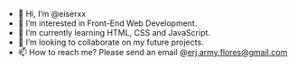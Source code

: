 - 👋 Hi, I’m @eiserxx
- 👀 I’m interested in Front-End Web Development.
- 🌱 I’m currently learning HTML, CSS and JavaScript.
- 💞️ I’m looking to collaborate on my future projects.
- 📫 How to reach me? Please send an email @erj.army.flores@gmail.com

<!---
eiserxx/eiserxx is a ✨ special ✨ repository because its `README.md` (this file) appears on your GitHub profile.
You can click the Preview link to take a look at your changes.
--->
